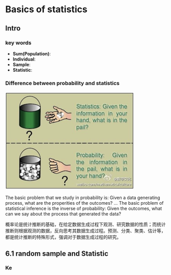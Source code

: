 # Basics of statistics

## Intro

### key words

* **Sum(Population)**: 
* **Individual**:
* **Sample**:
* **Statistic**:

### Difference between probability and statistics

<img src="assets/image-20240416104132322.png" alt="image-20240416104132322" style="zoom:50%;" />

The basic problem that we study in probability is:
Given a data generating process, what are the properities of the outcomes?
...
The basic problem of statistical inference is the inverse of probability:
Given the outcomes, what can we say about the process that generated the data?

概率论是统计推断的基础，在给定数据生成过程下观测、研究数据的性质；而统计推断则根据观测的数据，反向思考其数据生成过程。预测、分类、聚类、估计等，都是统计推断的特殊形式，强调对于数据生成过程的研究。



## 6.1 random sample and Statistic

### Ke